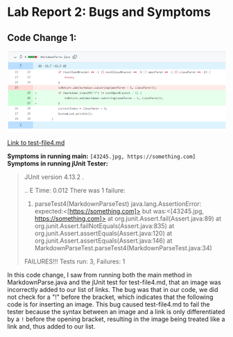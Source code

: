 # **Lab Report 2: Bugs and Symptoms**

## Code Change 1:
![Image](photos/parseTest4_change.PNG)
<br />

[Link to test-file4.md](https://github.com/CatherineGu16/markdown-parse/blob/main/test-file4.md)

**Symptoms in running main:** `[43245.jpg, https://something.com]` <br />
**Symptoms in running jUnit Tester:** <br />
>JUnit version 4.13.2
>.
>
>..
>E
>Time: 0.012
>There was 1 failure:
>1) parseTest4(MarkdownParseTest)
java.lang.AssertionError: expected:<[https://something.com]> but was:<[43245.jpg, https://something.com]>
        at org.junit.Assert.fail(Assert.java:89)
        at org.junit.Assert.failNotEquals(Assert.java:835)
        at org.junit.Assert.assertEquals(Assert.java:120)
        at org.junit.Assert.assertEquals(Assert.java:146)
        at MarkdownParseTest.parseTest4(MarkdownParseTest.java:34)
>
>FAILURES!!!
>Tests run: 3,  Failures: 1

In this code change, I saw from running both the main method in MarkdownParse.java and the jUnit test for test-file4.md, that an image was incorrectly added to our list of links. The bug was that in our code, we did not check for a "!" before the bracket, which indicates that the following code is for inserting an image. This bug caused test-file4.md to fail the tester because the syntax between an image and a link is only differentiated by a `!` before the opening bracket, resulting in the image being treated like a link and, thus added to our list.
